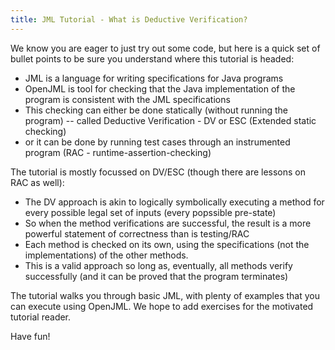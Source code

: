 ```yaml
---
title: JML Tutorial - What is Deductive Verification?
---
```


We know you are eager to just try out some code, but here is a quick set of bullet points to be sure you understand where this tutorial is headed:
* JML is a language for writing specifications for Java programs
* OpenJML is tool for checking that the Java implementation of the program is consistent with the JML specifications
* This checking can either be done statically (without running the program) -- called Deductive Verification - DV or ESC (Extended static checking)
* or it can be done by running test cases through an instrumented program (RAC - runtime-assertion-checking)

The tutorial is mostly focussed on DV/ESC (though there are lessons on RAC as well):
* The DV approach is akin to logically symbolically executing a method for every possible legal set of inputs (every popssible pre-state)
* So when the method verifications are successful, the result is a more powerful statement of correctness than is testing/RAC
* Each method is checked on its own, using the specifications (not the implementations) of the other methods.
* This is a valid approach so long as, eventually, all methods verify successfully (and it can be proved that the program terminates)

The tutorial walks you through basic JML, with plenty of examples that you can execute using OpenJML.
We hope to add exercises for the motivated tutorial reader.

Have fun!



